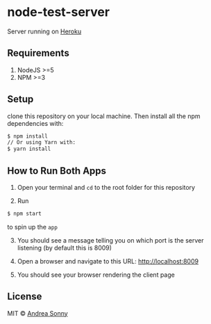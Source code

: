 # node-test-server

Server running on [Heroku](https://sonny-test-server.herokuapp.com/)

## Requirements

1.  NodeJS >=5
2.  NPM >=3

## Setup

clone this repository on your local machine.
Then install all the npm dependencies with:

```bash
$ npm install
// Or using Yarn with:
$ yarn install
```

## How to Run Both Apps

1.  Open your terminal and `cd` to the root folder for this repository

2.  Run

   ```bash
   $ npm start
   ```

   to spin up the `app`

3.  You should see a message telling you on which port is the server listening
(by default this is 8009)

4.  Open a browser and navigate to this URL: [http://localhost:8009](http://localhost:8009)

5.  You should see your browser rendering the client page

## License

MIT © [Andrea Sonny](https://andreasonny.mit-license.org/2016-2017)
